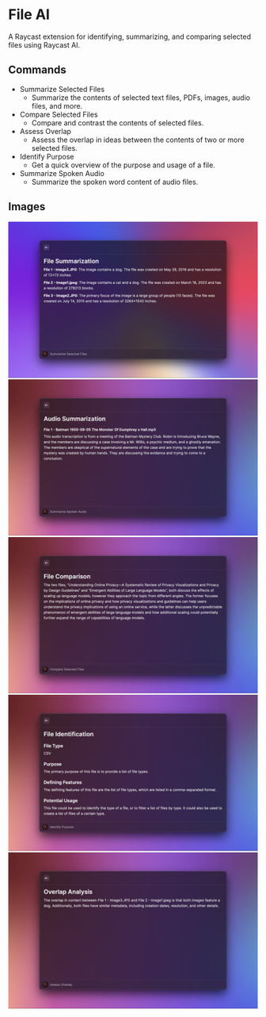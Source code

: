 # File AI

A Raycast extension for identifying, summarizing, and comparing selected files using Raycast AI.

## Commands

- Summarize Selected Files
    - Summarize the contents of selected text files, PDFs, images, audio files, and more.
- Compare Selected Files
    - Compare and contrast the contents of selected files.
- Assess Overlap
    - Assess the overlap in ideas between the contents of two or more selected files.
- Identify Purpose
    - Get a quick overview of the purpose and usage of a file.
- Summarize Spoken Audio
    - Summarize the spoken word content of audio files.

## Images
![File Summarization Example](./metadata/file-ai-1.png)
![Audio Summarization Example](./metadata/file-ai-2.png)
![File Comparison Example](./metadata/file-ai-3.png)
![Purpose Identification Example](./metadata/file-ai-4.png)
![Overlap Analysis Example](./metadata/file-ai-5.png)